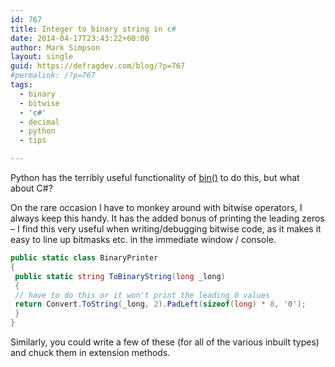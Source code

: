 ```yaml
---
id: 767
title: Integer to binary string in c#
date: 2014-04-17T23:43:22+00:00
author: Mark Simpson
layout: single
guid: https://defragdev.com/blog/?p=767
#permalink: /?p=767
tags:  
  - binary
  - bitwise
  - 'c#'
  - decimal
  - python
  - tips

---
```

Python has the terribly useful functionality of [bin()](https://docs.python.org/2/library/functions.html#bin) to do this, but what about C#?

On the rare occasion I have to monkey around with bitwise operators, I always keep this handy. It has the added bonus of printing the leading zeros – I find this very useful when writing/debugging bitwise code, as it makes it easy to line up bitmasks etc. in the immediate window / console.

```c#
public static class BinaryPrinter  
{  
 public static string ToBinaryString(long _long)  
 {  
 // have to do this or it won't print the leading 0 values  
 return Convert.ToString(_long, 2).PadLeft(sizeof(long) * 8, '0');  
 }  
}
```
Similarly, you could write a few of these (for all of the various inbuilt types) and chuck them in extension methods.